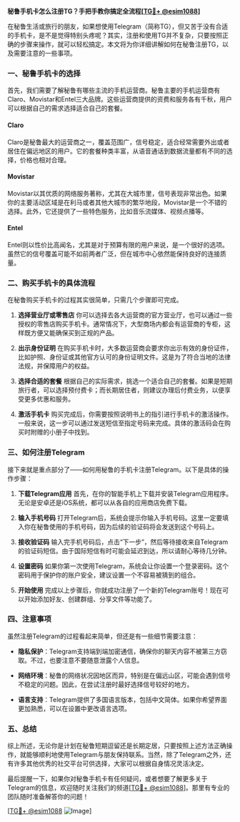 **秘鲁手机卡怎么注册TG？手把手教你搞定全流程[[TG💪+ @esim1088](https://t.me/s/esim1088)]**

在秘鲁生活或旅行的朋友，如果想使用Telegram（简称TG），但又苦于没有合适的手机卡，是不是觉得特别头疼呢？其实，注册和使用TG并不复杂，只要按照正确的步骤来操作，就可以轻松搞定。本文将为你详细讲解如何在秘鲁注册TG，以及需要注意的一些事项。

### 一、秘鲁手机卡的选择

首先，我们需要了解秘鲁有哪些主流的手机运营商。秘鲁主要的手机运营商有Claro、Movistar和Entel三大品牌。这些运营商提供的资费和服务各有千秋，用户可以根据自己的需求选择适合自己的套餐。

#### Claro
Claro是秘鲁最大的运营商之一，覆盖范围广，信号稳定，适合经常需要外出或者居住在偏远地区的用户。它的套餐种类丰富，从语音通话到数据流量都有不同的选择，价格也相对合理。

#### Movistar
Movistar以其优质的网络服务著称，尤其在大城市里，信号表现非常出色。如果你的主要活动区域是在利马或者其他大城市的繁华地段，Movistar是一个不错的选择。此外，它还提供了一些特色服务，比如音乐流媒体、视频点播等。

#### Entel
Entel则以性价比高闻名，尤其是对于预算有限的用户来说，是一个很好的选项。虽然它的信号覆盖可能不如前两者广泛，但在城市中心依然能保持良好的连接质量。

### 二、购买手机卡的具体流程

在秘鲁购买手机卡的过程其实很简单，只需几个步骤即可完成。

1. **选择营业厅或零售店**
   你可以选择去各大运营商的官方营业厅，也可以通过一些授权的零售店购买手机卡。通常情况下，大型商场内都会有运营商的专柜，这样既方便又能确保买到正规的产品。

2. **出示身份证明**
   在购买手机卡时，大多数运营商会要求你出示有效的身份证件，比如护照、身份证或其他官方认可的身份证明文件。这是为了符合当地的法律法规，并保障用户的权益。

3. **选择合适的套餐**
   根据自己的实际需求，挑选一个适合自己的套餐。如果是短期旅行者，可以选择预付费卡；而长期居住者，则建议办理后付费业务，以便享受更多优惠和服务。

4. **激活手机卡**
   购买完成后，你需要按照说明书上的指引进行手机卡的激活操作。一般来说，这一步可以通过发送短信至指定号码来完成。具体的激活码会在购买时附赠的小册子中找到。

### 三、如何注册Telegram

接下来就是重点部分了——如何用秘鲁的手机卡注册Telegram。以下是具体的操作步骤：

1. **下载Telegram应用**
   首先，在你的智能手机上下载并安装Telegram应用程序。无论是安卓还是iOS系统，都可以从各自的应用商店免费下载。

2. **输入手机号码**
   打开Telegram后，系统会提示你输入手机号码。这里一定要填入你在秘鲁使用的手机号码，因为后续的验证码将会发送到这个号码上。

3. **接收验证码**
   输入完手机号码后，点击“下一步”，然后等待接收来自Telegram的验证码短信。由于国际短信有时可能会延迟到达，所以请耐心等待几分钟。

4. **设置密码**
   如果你第一次使用Telegram，系统会让你设置一个登录密码。这个密码用于保护你的账户安全，建议设置一个不容易被猜到的组合。

5. **开始使用**
   完成以上步骤后，你就成功注册了一个新的Telegram账号！现在可以开始添加好友、创建群组、分享文件等功能了。

### 四、注意事项

虽然注册Telegram的过程看起来简单，但还是有一些细节需要注意：

- **隐私保护**：Telegram支持端到端加密通信，确保你的聊天内容不被第三方窃取。不过，也要注意不要随意泄露个人信息。
  
- **网络环境**：秘鲁的网络状况因地区而异，特别是在偏远山区，可能会遇到信号不稳定的问题。因此，在尝试注册时最好选择信号较好的地方。

- **语言支持**：Telegram提供了多国语言版本，包括中文简体。如果你希望界面更加熟悉，可以在设置中更改语言选项。

### 五、总结

综上所述，无论你是计划在秘鲁短期逗留还是长期定居，只要按照上述方法正确操作，就能够顺利地使用Telegram与朋友保持联系。当然，除了Telegram之外，还有许多其他优秀的社交平台可供选择，大家可以根据自身情况灵活决定。

最后提醒一下，如果你对秘鲁手机卡有任何疑问，或者想要了解更多关于Telegram的信息，欢迎随时关注我们的频道[[TG💪+ @esim1088](https://t.me/s/esim1088)]。那里有专业的团队随时准备解答你的问题！

[[TG💪+ @esim1088](https://t.me/s/esim1088) ![Image](https://i.postimg.cc/4NQfJmqS/Snipaste-2025-05-13-00-14-12.png)]